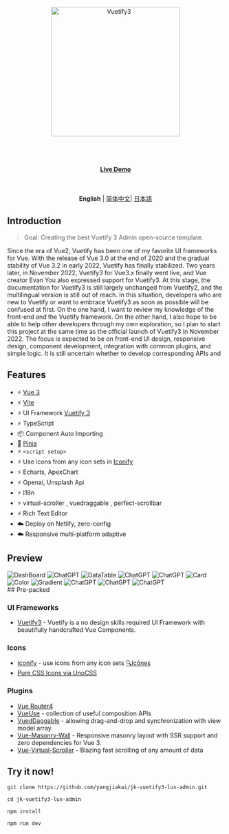 <br><br>

<p align='center' >
  <img  src='/src/assets/logo3.svg' alt='Vuetify3' width='300'/>
</p>
<br><br>

<h4 align='center'>
<a href="https://shirabako.com/">Live Demo</a>
</h4>

<br>

<p align='center'>
<b>English</b> | <a href="https://github.com/yangjiakai/jk-vuetify3-lux-admin/blob/main/README.zh-CN.md">简体中文</a>| <a href="https://github.com/yangjiakai/jk-vuetify3-lux-admin/blob/main/README.jp.md">日本語</a>
</p>

## Introduction

> Goal: Creating the best Vuetify 3 Admin open-source template.

Since the era of Vue2, Vuetify has been one of my favorite UI frameworks for Vue. With the release of Vue 3.0 at the end of 2020 and the gradual stability of Vue 3.2 in early 2022, Vuetify has finally stabilized. Two years later, in November 2022, Vuetify3 for Vue3.x finally went live, and Vue creator Evan You also expressed support for Vuetify3. At this stage, the documentation for Vuetify3 is still largely unchanged from Vuetify2, and the multilingual version is still out of reach. In this situation, developers who are new to Vuetify or want to embrace Vuetify3 as soon as possible will be confused at first. On the one hand, I want to review my knowledge of the front-end and the Vuetify framework. On the other hand, I also hope to be able to help other developers through my own exploration, so I plan to start this project at the same time as the official launch of Vuetify3 in November 2022. The focus is expected to be on front-end UI design, responsive design, component development, integration with common plugins, and simple logic. It is still uncertain whether to develop corresponding APIs and

## Features

- ⚡️ [Vue 3](https://github.com/vuejs/core)
- ⚡️ [Vite](https://github.com/vitejs/vite)
- ⚡️ UI Framework [Vuetify 3](https://next.vuetifyjs.com/en/)
- ⚡️ TypeScript
- 📦 Component Auto Importing
- 🍍 [Pinia](https://pinia.vuejs.org/)
- ⚡️ `<script setup>`
- ⚡️ Use icons from any icon sets in [Iconify](https://icon-sets.iconify.design/)
- ⚡️ Echarts, ApexChart
- ⚡️ Openai, Unsplash Api
- ⚡️ I18n
- ⚡️ virtual-scroller , vuedraggable , perfect-scrollbar
- ⚡️ Rich Text Editor
- ☁️ Deploy on Netlify, zero-config
- ☁️ Responsive multi-platform adaptive

## Preview

<img  src='/src/assets/previews/DashBoard.png'  alt='DashBoard' />
<img  src='/src/assets/previews/TaskBoard.png'  alt='ChatGPT' />
<img  src='/src/assets/previews/DataTable.png'  alt='DataTable' />
<img  src='/src/assets/previews/Todo.png'  alt='ChatGPT' />
<img  src='/src/assets/previews/ChatGPT.png'  alt='ChatGPT' />
<img  src='/src/assets/previews/Card.png'  alt='Card' />
<img  src='/src/assets/previews/Color.png'  alt='Color' />
<img  src='/src/assets/previews/Gradient.png'  alt='Gradient' />
<img  src='/src/assets/previews/Login.png'  alt='ChatGPT' />
<img  src='/src/assets/previews/Unsplash.png'  alt='ChatGPT' />
<img  src='/src/assets/previews/Unsplash2.png'  alt='ChatGPT' />

<br>
## Pre-packed

### UI Frameworks

- [Vuetify3](https://next.vuetifyjs.com/en/) - Vuetify is a no design skills required UI Framework with beautifully handcrafted Vue Components.

### Icons

- [Iconify](https://iconify.design) - use icons from any icon sets [🔍Icônes](https://icones.netlify.app/)
- [Pure CSS Icons via UnoCSS](https://github.com/antfu/unocss/tree/main/packages/preset-icons)

### Plugins

- [Vue Router4](https://router.vuejs.org/)
- [VueUse](https://github.com/antfu/vueuse) - collection of useful composition APIs
- [VuedDaggable](https://github.com/SortableJS/Vue.Draggable) - allowing drag-and-drop and synchronization with view model array.
- [Vue-Masonry-Wall](https://github.com/DerYeger/yeger/tree/main/packages/vue-masonry-wall) - Responsive masonry layout with SSR support and zero dependencies for Vue 3.
- [Vue-Virtual-Scroller](https://github.com/Akryum/vue-virtual-scroller) - Blazing fast scrolling of any amount of data

## Try it now!

```
git clone https://github.com/yangjiakai/jk-vuetify3-lux-admin.git

cd jk-vuetify3-lux-admin

npm install

npm run dev
```
